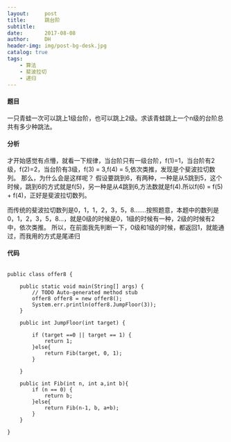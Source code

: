 ```yaml
---
layout:     post
title:      跳台阶
subtitle:   
date:       2017-08-08
author:     DH
header-img: img/post-bg-desk.jpg 
catalog: true
tags:
    - 算法
    - 斐波拉切
    - 递归
---
```



#### 题目

一只青蛙一次可以跳上1级台阶，也可以跳上2级。求该青蛙跳上一个n级的台阶总共有多少种跳法。

#### 分析

才开始感觉有点懵，就看一下规律，当台阶只有一级台阶，f(1)=1，当台阶有2级，f(2)=2，当台阶有3级，f(3) = 3,f(4) = 5,依次类推，发现是个斐波拉切数列。
那么，为什么会是这样呢？ 
假设要跳到6，有两种，一种是从5跳到5，这个时候，跳到6的方式就是f(5)，另一种是从4跳到6,方法数就是f(4).所以f(6) = f(5) + f(4)，正好是斐波拉切数列。

而传统的斐波拉切数列是0，1，1，2，3，5，8…….按照题意，本题中的数列是0，1，2，3，5，8…，就是0级的时候是0，1级的时候有一种，2级的时候有2中，依次类推。
所以，在前面我先判断一下，0级和1级的时候，都返回1，就能通过，而我用的方式是尾递归

#### 代码

```

public class offer8 {

	public static void main(String[] args) {
		// TODO Auto-generated method stub
		offer8 offer8 = new offer8();
		System.err.println(offer8.JumpFloor(3));
	}
	
	public int JumpFloor(int target) {
		
		if (target ==0 || target == 1) {
			return 1;
		}else{
			return Fib(target, 0, 1);
		}
		
    }
	
	public int Fib(int n, int a,int b){
		if (n == 0) {
			return b;
		}else{
			return Fib(n-1, b, a+b);
		}
	}
	
}
		

```
